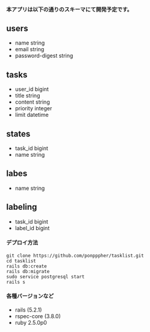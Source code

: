 #### 本アプリは以下の通りのスキーマにて開発予定です。
## users

- name string
- email string
- password-digest string

## tasks

- user_id bigint
- title string
- content string
- priority integer
- limit datetime

## states

- task_id bigint
- name string

## labes

- name string

## labeling

- task_id bigint
- label_id bigint

#### デプロイ方法 

```
git clone https://github.com/ponpppher/tasklist.git
cd tasklist
rails db:create
rails db:migrate
sudo service postgresql start
rails s
```

#### 各種バージョンなど

- rails (5.2.1)
- rspec-core (3.8.0)
- ruby 2.5.0p0
